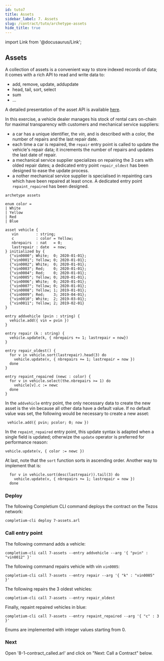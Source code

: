 ```yaml
---
id: tuto7
title: Assets
sidebar_label: 7. Assets
slug: /contract/tuto/archetype-assets
hide_title: true
---
```

import Link from '@docusaurus/Link';

## Assets

A collection of assets is a convenient way to store indexed records of data; it comes with a rich API to read and write data to:
* add, remove, update, addupdate
* head, tail, sort, select
* sum
* ...

A detailed presentation of the asset API is available <a href='https://docs.archetype-lang.org/archetype-language/data-model' target='_blank'>here</a>.

In this exercise, a vehicle dealer manages his stock of rental cars on-chain for maximal transparency with customers and mechanical service suppliers:
* a car has a unique identifier, the *vin*, and is described with a color, the number of repairs and the last repair date.
* each time a car is repaired, the `repair` entry point is called to update the vehicle's repair data; it increments the number of repairs and updates the last date of repair.
* a mechanical service supplier specializes on repairing the 3 cars with olded repair dates; a dedicated entry point `repair_oldest` has been designed to ease the update process.
* a nother mechanical service supplier is specialised in repainting cars which have been repaired at least once. A dedicated entry point `repaint_repaired` has been designed.

```archetype {30,34,38-40,44-46} title="7-assets.arl"
archetype assets

enum color =
| White
| Yellow
| Red
| Blue

asset vehicle {
   vin        : string;
   c          : color = Yellow;
   nbrepairs  : nat   = 0;
   lastrepair : date  = now;
} initialized by {
  {"vin0000"; White;  0; 2020-01-01};
  {"vin0001"; Yellow; 0; 2020-01-01};
  {"vin0002"; White;  0; 2020-01-01};
  {"vin0003"; Red;    0; 2020-01-01};
  {"vin0004"; Red;    0; 2020-01-01};
  {"vin0005"; Yellow; 0; 2020-01-01};
  {"vin0006"; White;  0; 2020-01-01};
  {"vin0007"; Yellow; 0; 2020-01-01};
  {"vin0008"; Yellow; 1; 2019-01-01};
  {"vin0009"; Red;    3; 2019-04-01};
  {"vin0010"; White;  2; 2019-03-01};
  {"vin0011"; Yellow; 2; 2019-02-01}
}

entry addvehicle (pvin : string) {
  vehicle.add({ vin = pvin })
}

entry repair (k : string) {
  vehicle.update(k, { nbrepairs += 1; lastrepair = now})
}

entry repair_oldest() {
  for v in vehicle.sort(lastrepair).head(3) do
    vehicle.update(v, { nbrepairs += 1; lastrepair = now })
  done
}

entry repaint_repaired (newc : color) {
  for v in vehicle.select(the.nbrepairs >= 1) do
    vehicle[v].c := newc
  done
}
```

In the `addvehicle` entry point, the only necessary data to create the new asset is the vin because all other data have a default value. If no default value was set, the following would be necessary to create a new asset:

```archetype
 vehicle.add({ pvin; pcolor; 0; now })
```

In the `repaint_repaired` entry point, this update syntax is adapted when a single field is updated; otherwize the `update` operator is preferred for performance reason:

```
vehicle.update(v, { color := newc })
```

At last, note that the `sort` function sorts in ascending order. Another way to implement that is:

```archetype {1}
  for v in vehicle.sort(desc(lastrepair)).tail(3) do
    vehicle.update(v, { nbrepairs += 1; lastrepair = now })
  done
```

### Deploy

The following <Link to='/docs/cli'>Completium CLI</Link> command deploys the contract on the Tezos network:

```
completium-cli deploy 7-assets.arl
```

### Call entry point

The following command adds a vehicle:

```
completium-cli call 7-assets --entry addvehicle --arg '{ "pvin" : "vin0012" }'
```

The following command repairs vehicle with vin `vin0005`:

```
completium-cli call 7-assets --entry repair --arg '{ "k" : "vin0005" }'
```

The following repairs the 3 oldest vehicles:

```
completium-cli call 7-assets --entry repair_oldest
```

Finally, repaint repaired vehicles in blue:

```
completium-cli call 7-assets --entry repaint_repaired --arg '{ "c" : 3 }'
```

Enums are implemented with integer values starting from 0.

### Next

Open '8-1-contract_called.arl' and click on "Next: Call a Contract" below.
